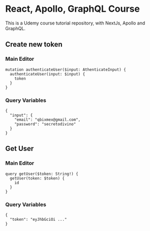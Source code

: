 # React, Apollo, GraphQL Course

This is a Udemy course tutorial repository, with NextJs, Apollo and GraphQL.

## Create new token

### Main Editor
```
mutation authenticateUser($input: AthenticateInput) {
  authenticateUser(input: $input) {
    token
  }
}
```

### Query Variables

```
{
  "input": {
    "email": "qbixmex@gmail.com",
    "password": "secretodivino"
  }
}
```

## Get User

### Main Editor
```
query getUser($token: String!) {
  getUser(token: $token) {
    id
  }
}
```

### Query Variables

```
{
  "token": "eyJhbGciOi ..."
}
```